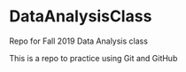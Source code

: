 # DataAnalysisClass
Repo for Fall 2019 Data Analysis class

This is a repo to practice using Git and GitHub
